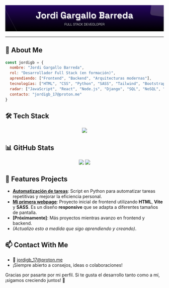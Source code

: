 <div align="center">
  <img src="https://github.com/jordigb17/jordigb17/blob/f2f649d4236ac4a4e60ecd836c9db68c8f31c5db/banner.png" alt="Banner de Jordi Gargallo" width="1000"/>
</div>

---

## 📌 About Me

```js
const jordigb = {
  nombre: "Jordi Gargallo Barreda",
  rol: "Desarrollador Full Stack (en formación)",
  aprendiendo: ["Frontend", "Backend", "Arquitecturas modernas"],
  tecnologías: ["HTML", "CSS", "Python", "SASS", "Tailwind", "Bootstrap"],
  radar: ["JavaScript", "React", "Node.js", "Django", "SQL", "NoSQL", "Flask"],
  contacto: "jordigb_17@proton.me"
}
```

## 🛠️ Tech Stack
<p align="center">
  <img src="https://skillicons.dev/icons?i=html,css,sass,js,ts,react,nodejs,python,linux,bash,tailwind," />
</p>

## 📊 GitHub Stats

<p align="center">
  <img src="https://github-readme-stats.vercel.app/api?username=jordigb17&show_icons=true&theme=tokyonight&count_private=true" height="150"/>
  <img src="https://github-readme-stats.vercel.app/api/top-langs/?username=jordigb17&layout=compact&theme=tokyonight" height="150"/>
</p>


## 🌟 Features Projects
- **[Automatización de tareas](https://github.com/jordigb17/Automatizacion_tareas)**: Script en Python para automatizar tareas repetitivas y mejorar la eficiencia personal.
- **[Mi primera webpage](https://jordigb17.github.io/First-webpage)**: Proyecto inicial de frontend utilizando **HTML**, **Vite** y **SASS**. Es un diseño **responsive** que se adapta a diferentes tamaños de pantalla.
- **[Próximamente]**: Más proyectos mientras avanzo en frontend y backend.
- *(Actualizo esto a medida que sigo aprendiendo y creando)*.

## 📫 Contact With Me
- 📧 jordigb_17@proton.me
- ¡Siempre abierto a consejos, ideas o colaboraciones!


Gracias por pasarte por mi perfil. Si te gusta el desarrollo tanto como a mí, ¡sigamos creciendo juntos! 🚀
